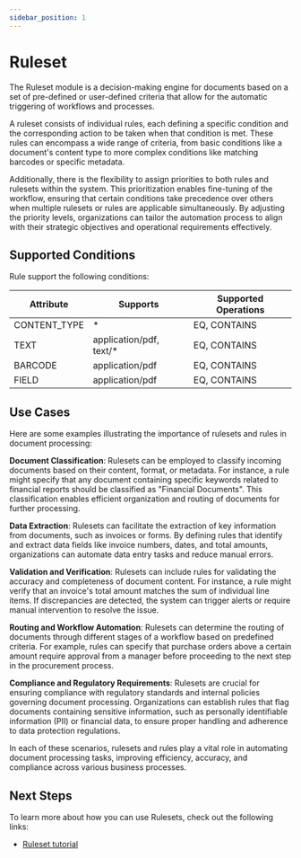 ```yaml
---
sidebar_position: 1
---
```


# Ruleset

The Ruleset module is a decision-making engine for documents based on a set of pre-defined or user-defined criteria that allow for the automatic triggering of workflows and processes.

A ruleset consists of individual rules, each defining a specific condition and the corresponding action to be taken when that condition is met. These rules can encompass a wide range of criteria, from basic conditions like a document's content type to more complex conditions like matching barcodes or specific metadata. 

Additionally, there is the flexibility to assign priorities to both rules and rulesets within the system. This prioritization enables fine-tuning of the workflow, ensuring that certain conditions take precedence over others when multiple rulesets or rules are applicable simultaneously. By adjusting the priority levels, organizations can tailor the automation process to align with their strategic objectives and operational requirements effectively.

## Supported Conditions

Rule support the following conditions:

| Attribute    | Supports  | Supported Operations |
| -------- | ------- | ------- |
| CONTENT_TYPE | * | EQ, CONTAINS |
| TEXT | application/pdf, text/* | EQ, CONTAINS |
| BARCODE | application/pdf | EQ, CONTAINS |
| FIELD | application/pdf | EQ, CONTAINS |


## Use Cases
 
Here are some examples illustrating the importance of rulesets and rules in document processing:

**Document Classification**: Rulesets can be employed to classify incoming documents based on their content, format, or metadata. For instance, a rule might specify that any document containing specific keywords related to financial reports should be classified as "Financial Documents". This classification enables efficient organization and routing of documents for further processing.

**Data Extraction**: Rulesets can facilitate the extraction of key information from documents, such as invoices or forms. By defining rules that identify and extract data fields like invoice numbers, dates, and total amounts, organizations can automate data entry tasks and reduce manual errors.

**Validation and Verification**: Rulesets can include rules for validating the accuracy and completeness of document content. For instance, a rule might verify that an invoice's total amount matches the sum of individual line items. If discrepancies are detected, the system can trigger alerts or require manual intervention to resolve the issue.

**Routing and Workflow Automation**: Rulesets can determine the routing of documents through different stages of a workflow based on predefined criteria. For example, rules can specify that purchase orders above a certain amount require approval from a manager before proceeding to the next step in the procurement process.

**Compliance and Regulatory Requirements**: Rulesets are crucial for ensuring compliance with regulatory standards and internal policies governing document processing. Organizations can establish rules that flag documents containing sensitive information, such as personally identifiable information (PII) or financial data, to ensure proper handling and adherence to data protection regulations.

In each of these scenarios, rulesets and rules play a vital role in automating document processing tasks, improving efficiency, accuracy, and compliance across various business processes.

## Next Steps

To learn more about how you can use Rulesets, check out the following links:

* [Ruleset tutorial](/docs/tutorials/ruleset)
